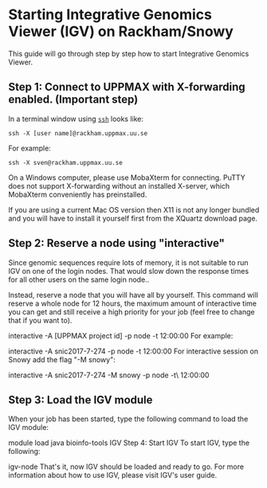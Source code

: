 # Starting Integrative Genomics Viewer (IGV) on Rackham/Snowy

This guide will go through step by step how to start Integrative Genomics Viewer.

## Step 1: Connect to UPPMAX with X-forwarding enabled. (Important step)

In a terminal window using [`ssh`](../software/ssh.md) looks like:

```
ssh -X [user name]@rackham.uppmax.uu.se
```

For example:

```
ssh -X sven@rackham.uppmax.uu.se
```

On a Windows computer, please use MobaXterm for connecting. PuTTY does not support X-forwarding without an installed X-server, which MobaXterm conveniently has preinstalled.

If you are using a current Mac OS version then X11 is not any longer bundled and you will have to install it yourself first from the  XQuartz download page.

## Step 2: Reserve a node using "interactive"
Since genomic sequences require lots of memory, it is not suitable to run IGV on one of the login nodes. That would slow down the response times for all other users on the same login node..

Instead, reserve a node that you will have all by yourself. This command will reserve a whole node for 12 hours, the maximum amount of interactive time you can get and still receive a high priority for your job (feel free to change that if you want to).

interactive -A [UPPMAX project id] -p node -t 12:00:00
For example:

interactive -A snic2017-7-274 -p node -t 12:00:00
For interactive session on Snowy add the flag "-M snowy":

interactive -A snic2017-7-274 -M snowy -p node -t\ 12:00:00

## Step 3: Load the IGV module
When your job has been started, type the following command to load the IGV module:

module load java bioinfo-tools IGV
Step 4: Start IGV
To start IGV, type the following:

igv-node
That's it, now IGV should be loaded and ready to go. For more information about how to use IGV, please visit IGV's user guide.
